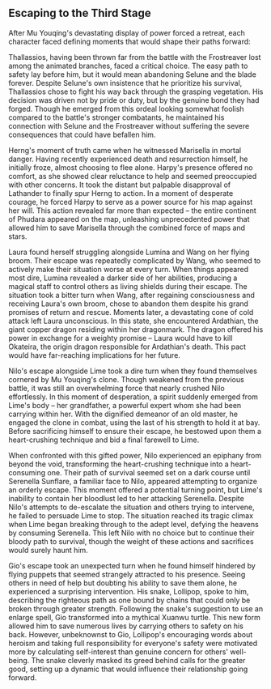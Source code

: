 ## Escaping to the Third Stage

After Mu Youqing's devastating display of power forced a retreat, each character faced defining moments that would shape their paths forward:

Thallassios, having been thrown far from the battle with the Frostreaver lost among the animated branches, faced a critical choice. The easy path to safety lay before him, but it would mean abandoning Selune and the blade forever. Despite Selune's own insistence that he prioritize his survival, Thallassios chose to fight his way back through the grasping vegetation. His decision was driven not by pride or duty, but by the genuine bond they had forged. Though he emerged from this ordeal looking somewhat foolish compared to the battle's stronger combatants, he maintained his connection with Selune and the Frostreaver without suffering the severe consequences that could have befallen him.

Herng's moment of truth came when he witnessed Marisella in mortal danger. Having recently experienced death and resurrection himself, he initially froze, almost choosing to flee alone. Harpy's presence offered no comfort, as she showed clear reluctance to help and seemed preoccupied with other concerns. It took the distant but palpable disapproval of Lathander to finally spur Herng to action. In a moment of desperate courage, he forced Harpy to serve as a power source for his map against her will. This action revealed far more than expected – the entire continent of Phudara appeared on the map, unleashing unprecedented power that allowed him to save Marisella through the combined force of maps and stars.

Laura found herself struggling alongside Lumina and Wang on her flying broom. Their escape was repeatedly complicated by Wang, who seemed to actively make their situation worse at every turn. When things appeared most dire, Lumina revealed a darker side of her abilities, producing a magical staff to control others as living shields during their escape. The situation took a bitter turn when Wang, after regaining consciousness and receiving Laura's own broom, chose to abandon them despite his grand promises of return and rescue. Moments later, a devastating cone of cold attack left Laura unconscious. In this state, she encountered Ardathian, the giant copper dragon residing within her dragonmark. The dragon offered his power in exchange for a weighty promise – Laura would have to kill Okateira, the origin dragon responsible for Ardathian's death. This pact would have far-reaching implications for her future.

Nilo's escape alongside Lime took a dire turn when they found themselves cornered by Mu Youqing's clone. Though weakened from the previous battle, it was still an overwhelming force that nearly crushed Nilo effortlessly. In this moment of desperation, a spirit suddenly emerged from Lime's body – her grandfather, a powerful expert whom she had been carrying within her. With the dignified demeanor of an old master, he engaged the clone in combat, using the last of his strength to hold it at bay. Before sacrificing himself to ensure their escape, he bestowed upon them a heart-crushing technique and bid a final farewell to Lime.

When confronted with this gifted power, Nilo experienced an epiphany from beyond the void, transforming the heart-crushing technique into a heart-consuming one. Their path of survival seemed set on a dark course until Serenella Sunflare, a familiar face to Nilo, appeared attempting to organize an orderly escape. This moment offered a potential turning point, but Lime's inability to contain her bloodlust led to her attacking Serenella. Despite Nilo's attempts to de-escalate the situation and others trying to intervene, he failed to persuade Lime to stop. The situation reached its tragic climax when Lime began breaking through to the adept level, defying the heavens by consuming Serenella. This left Nilo with no choice but to continue their bloody path to survival, though the weight of these actions and sacrifices would surely haunt him.

Gio's escape took an unexpected turn when he found himself hindered by flying puppets that seemed strangely attracted to his presence. Seeing others in need of help but doubting his ability to save them alone, he experienced a surprising intervention. His snake, Lollipop, spoke to him, describing the righteous path as one bound by chains that could only be broken through greater strength. Following the snake's suggestion to use an enlarge spell, Gio transformed into a mythical Xuanwu turtle. This new form allowed him to save numerous lives by carrying others to safety on his back. However, unbeknownst to Gio, Lollipop's encouraging words about heroism and taking full responsibility for everyone's safety were motivated more by calculating self-interest than genuine concern for others' well-being. The snake cleverly masked its greed behind calls for the greater good, setting up a dynamic that would influence their relationship going forward.